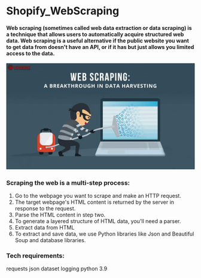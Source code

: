 # Shopify_WebScraping

#### Web scraping (sometimes called web data extraction or data scraping) is a technique that allows users to automatically acquire structured web data. Web scraping is a useful alternative if the public website you want to get data from doesn't have an API, or if it has but just allows you limited access to the data.

![alt picture](https://github.com/jaybfn/Shopify_WebScraping/blob/main/web_scrapping.jpg)

### Scraping the web is a multi-step process:

1. Go to the webpage you want to scrape and make an HTTP request.
2. The target webpage's HTML content is returned by the server in response to the request.
3. Parse the HTML content in step two.
4. To generate a layered structure of HTML data, you'll need a parser.
5. Extract data from HTML
6. To extract and save data, we use Python libraries like Json and Beautiful Soup and database libraries.

### Tech requirements:
requests
json
dataset
logging
python 3.9 
